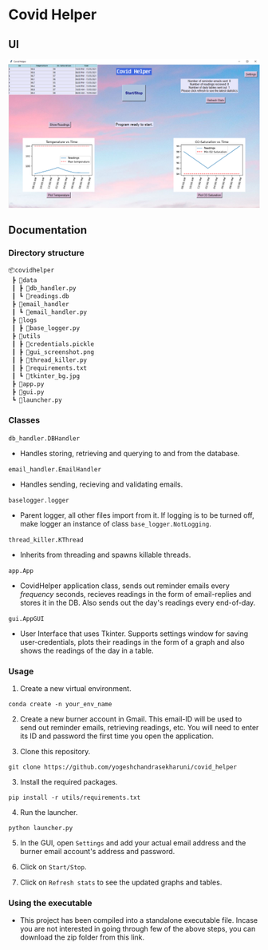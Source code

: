 # Covid Helper

## UI
<img src="https://github.com/yogeshchandrasekharuni/covid_helper/blob/main/utils/gui_screenshot.png" width="800">

## Documentation

### Directory structure
```
📦covidhelper
 ┣ 📂data
 ┃ ┣ 📜db_handler.py
 ┃ ┗ 📜readings.db
 ┣ 📂email_handler
 ┃ ┗ 📜email_handler.py
 ┣ 📂logs
 ┃ ┣ 📜base_logger.py
 ┣ 📂utils
 ┃ ┣ 📜credentials.pickle
 ┃ ┣ 📜gui_screenshot.png
 ┃ ┣ 📜thread_killer.py
 ┃ ┣ 📜requirements.txt
 ┃ ┗ 📜tkinter_bg.jpg
 ┣ 📜app.py
 ┣ 📜gui.py
 ┗ 📜launcher.py
 ```

### Classes

```db_handler.DBHandler```
- Handles storing, retrieving and querying to and from the database.

```email_handler.EmailHandler```
- Handles sending, recieving and validating emails.

```baselogger.logger```
- Parent logger, all other files import from it. If logging is to be turned off, make logger an instance of class ```base_logger.NotLogging```.

```thread_killer.KThread```
- Inherits from threading and spawns killable threads.

```app.App```
- CovidHelper application class, sends out reminder emails every _frequency_ seconds, recieves readings in the form of email-replies and stores it in the DB. Also sends out the day's readings every end-of-day.

```gui.AppGUI```
- User Interface that uses Tkinter. Supports settings window for saving user-credentials, plots their readings in the form of a graph and also shows the readings of the day in a table.


### Usage

1. Create a new virtual environment.
```
conda create -n your_env_name
```

2. Create a new burner account in Gmail. This email-ID will be used to send out reminder emails, retrieving readings, etc. You will need to enter its ID and password the first time you open the application.

2. Clone this repository.
```
git clone https://github.com/yogeshchandrasekharuni/covid_helper
```

3. Install the required packages.
```
pip install -r utils/requirements.txt
```

4. Run the launcher.
```
python launcher.py
```

5. In the GUI, open ```Settings``` and add your actual email address and the burner email account's address and password.

6. Click on ```Start/Stop```.

7. Click on ```Refresh stats``` to see the updated graphs and tables.


### Using the executable

- This project has been compiled into a standalone executable file. Incase you are not interested in going through few of the above steps, you can download the zip folder from this link.
